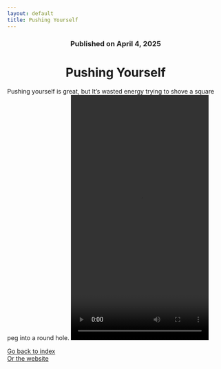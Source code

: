 ```yaml
---
layout: default
title: Pushing Yourself
---
```

### <center>Published on April 4, 2025</center>

# <center> Pushing Yourself </center>  
Pushing yourself is great, but It’s wasted energy trying to shove a square peg into a round hole.
<video width="320" height="570" controls>
  <source src="https://17hoodies.github.io/fonzi/assets/pushing-yourself.mp4" type="video/mp4">
</video>

[Go back to index](./blog-index.md)  
[Or the website](https://17hoodies.github.io/fonzi/index.html)  
